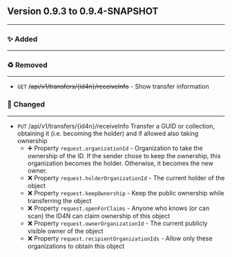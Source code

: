 ## Version 0.9.3 to 0.9.4-SNAPSHOT
---
### :sparkles: Added
---

### :recycle: Removed
---
* `GET` ~~/api/v1/transfers/{id4n}/receiveInfo~~ - Show transfer information

### :wrench: Changed
---
* `PUT` /api/v1/transfers/{id4n}/receiveInfo Transfer a GUID or collection, obtaining it (i.e. becoming the holder) and if allowed also taking ownership  
  * :heavy_plus_sign: Property `request.organizationId` - Organization to take the ownership of the ID. If the sender chose to keep the ownership, this organization becomes the holder. Otherwise, it becomes the new owner.
  * :x: Property `request.holderOrganizationId` - The current holder of the object
  * :x: Property `request.keepOwnership` - Keep the public ownership while transferring the object
  * :x: Property `request.openForClaims` - Anyone who knows (or can scan) the ID4N can claim ownership of this object
  * :x: Property `request.ownerOrganizationId` - The current publicly visible owner of the object
  * :x: Property `request.recipientOrganizationIds` - Allow only these organizations to obtain this object
